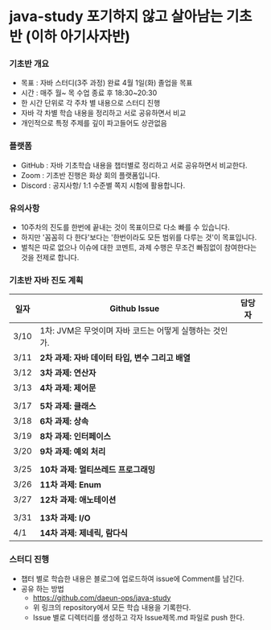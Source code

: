 # java-study 포기하지 않고  살아남는 기초반 (이하 아기사자반)

### **기초반 개요**

- 목표 : 자바 스터디(3주 과정) 완료 4월 1일(화) 졸업을 목표
- 시간 :  매주 월~ 목 수업 종료 후 18:30~20:30
- 한 시간 단위로 각 주차 별 내용으로 스터디 진행
- 자바 각 차별 학습 내용을 정리하고 서로 공유하면서 비교
- 개인적으로 특정 주제를 깊이 파고들어도 상관없음

  



### **플랫폼**

- GitHub : 자바 기초학습 내용을 챕터별로 정리하고 서로 공유하면서 비교한다.
- Zoom :  기초반 진행은 화상 회의 플랫폼입니다.
- Discord : 공지사항/ 1:1 수준별 쪽지 시험에 활용합니다.

  

### **유의사항**

- 10주차의 진도를 한번에 끝내는 것이 목표이므로 다소 빠를 수 있습니다.
- 하지만 '꼼꼼히 다 한다'보다는 '한번이라도 모든 범위를 다루는 것'이 목표입니다.
- 벌칙은 따로 없으나 이슈에 대한 코멘트, 과제 수행은 무조건 빠짐없이 참여한다는 것을 전제로 합니다.

  
### **기초반 자바 진도 계획**

| 일자  | Github Issue  | 담당자  |
| --- | --- | --- |
| 3/10 | 1차: JVM은 무엇이며 자바 코드는 어떻게 실행하는 것인가.  |  |
| 3/11 | **2차 과제: 자바 데이터 타입, 변수 그리고 배열**  |  |
| 3/12 | **3차 과제: 연산자** |  |
| 3/13 | **4차 과제: 제어문** |  |
|  |  |  |
| 3/17 | **5차 과제: 클래스** |  |
| 3/18 | **6차 과제: 상속** |  |
| 3/19 | **8차 과제: 인터페이스** |  |
| 3/20 | **9차 과제: 예외 처리** |  |
|  |  |  |
| 3/25 | **10차 과제: 멀티쓰레드 프로그래밍** |  |
| 3/26 | **11차 과제: Enum** |  |
| 3/27 | **12차 과제: 애노테이션** |  |
|  |  |  |
| 3/31 | **13차 과제: I/O** |  |
| 4/1 | **14차 과제: 제네릭, 람다식** |  |



### **스터디 진행**

- 챕터 별로 학습한 내용은 블로그에 업로드하여 issue에 Comment를 남긴다.
- 공유 하는 방법
    - https://github.com/daeun-ops/java-study
    - 위 링크의 repository에서 모든 학습 내용을 기록한다.
    - Issue 별로 디렉터리를 생성하고 각자 Issue제목.md 파일로 push 한다.

 
